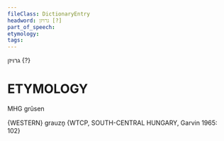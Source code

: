 ```yaml
---
fileClass: DictionaryEntry
headword: גרויזן [?]
part_of_speech: 
etymology: 
tags: 
---
```

גרויזן {?}

ETYMOLOGY
===========
MHG grûsen

{WESTERN}
grauzn̥ {WTCP, SOUTH-CENTRAL HUNGARY, Garvin 1965: 102}
